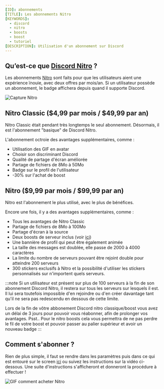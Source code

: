 ```yaml
---
[ID]: abonnements
[TITLE]: Les abonnements Nitro
[KEYWORDS]:
  - discord
  - nitro
  - boosts
  - boost
  - tutoriel
[DESCRIPTION]: Utilisation d'un abonnement sur Discord
---
```


## Qu’est-ce que [Discord Nitro](https://support.discord.com/hc/fr/articles/115000435108-Discord-Nitro-Classic-Nitro) ?
Les abonnements [Nitro](https://support.discord.com/hc/fr/articles/115000435108-Discord-Nitro-Classic-Nitro) sont faits pour que les utilisateurs aient une expérience ïnouie, avec deux offres par mois/an. Si un utilisateur possède un abonnement, le badge affichera depuis quand il supporte Discord.

![Capture Nitro](https://i.discord.fr/bRo.png)

## Nitro Classic ($4,99 par mois / $49,99 par an)
Nitro Classic était pendant très longtemps le seul abonnement. Désormais, il est l'abonnement "basique" de Discord Nitro.

L'abonnement octroie des avantages supplémentaires, comme : 
* Utilisation des GIF en avatar
* Choisir son discriminant Discord
* Qualité de partage d'écran améliorée
* Partage de fichiers de 8Mo à 50Mo
* Badge sur le profil de l'utilisateur
* -30% sur l'achat de boost

## Nitro ($9,99 par mois / $99,99 par an)
Nitro est l'abonnement le plus utilisé, avec le plus de bénéfices.

Encore une fois, il y a des avantages supplémentaires, comme :
* Tous les avantages de Nitro Classic
* Partage de fichiers de 8Mo à 100Mo
* Partage d'écran à la source
* Deux boosts de serveur inclus (voir [ici](https://discord.fr/wiki/nitro-jeux/boost-serveur/boost))
* Une bannière de profil qui peut être également animée
* La taille des messages est doublée, elle passe de 2000 à 4000 caractères
* La limite du nombre de serveurs pouvant être rejoint double pour atteindre 200 serveurs
* 300 stickers exclusifs à Nitro et la possibilité d'utiliser les stickers personnalisés sur n'importent quels serveurs.

:::note 
Si un utilisateur est présent sur plus de 100 serveurs à la fin de son abonnement Discord Nitro, il restera sur tous les serveurs sur lesquels il est. Il lui sera toutefois impossible d'en rejoindre ou d'en créer davantage tant qu'il ne sera pas redescendu en dessous de cette limite. 

Lors de la fin de vôtre abbonement Discord nitro classique/boost vous avez un délai de 3 jours pour pouvoir vous réabonner, afin de prolonger vos avantages. Psst.. Pour le nitro boosts cela vous permettra de ne pas perdre le fil de votre boost et pouvoir passer au palier supérieur et avoir un nouveau badge
:::

## Comment s'abonner ?
Rien de plus simple, il faut se rendre dans les paramètres puis dans ce qui est entouré sur le screen [ici](https://cdn.discordapp.com/attachments/816506287147843626/891338918526595162/unknown.png) ou suivez les instructions sur la vidéo ci-dessous. Une suite d'instructions s'afficheront et donneront la procédure à effectuer !

![GIF comment acheter Nitro](https://i.discord.fr/jc3.gif)
